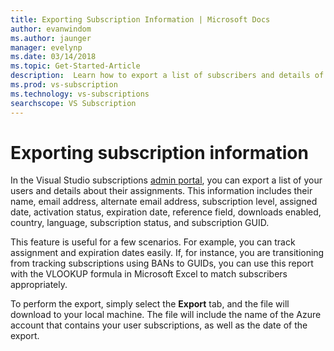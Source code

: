 ```yaml
---
title: Exporting Subscription Information | Microsoft Docs
author: evanwindom
ms.author: jaunger
manager: evelynp
ms.date: 03/14/2018
ms.topic: Get-Started-Article
description:  Learn how to export a list of subscribers and details of their subscription assignments.
ms.prod: vs-subscription
ms.technology: vs-subscriptions
searchscope: VS Subscription
---
```


# Exporting subscription information

In the Visual Studio subscriptions [admin portal](https://manage.visualstudio.com), you can export a list of your users and details about their assignments. This information includes their name, email address, alternate email address, subscription level, assigned date, activation status, expiration date, reference field, downloads enabled, country, language, subscription status, and subscription GUID. 

This feature is useful for a few scenarios. For example, you can track assignment and expiration dates easily. If, for instance, you are transitioning from tracking subscriptions using BANs to GUIDs, you can use this report with the VLOOKUP formula in Microsoft Excel to match subscribers appropriately.  

To perform the export, simply select the **Export** tab, and the file will download to your local machine. The file will include the name of the Azure account that contains your user subscriptions, as well as the date of the export.  
